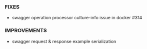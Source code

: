 ### FIXES
- swagger operation processor culture-info issue in docker #314

### IMPROVEMENTS
- swagger request & response example serialization